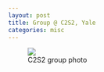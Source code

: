 ```yaml
---
layout: post
title: Group @ C2S2, Yale
categories: misc
---
```


<figure>
	<img class = "resize-ninety" src = "{{site.url}}/media/yale_c2s2_groupphoto.jpeg"/>
	<figcaption>C2S2 group photo</figcaption>
</figure>